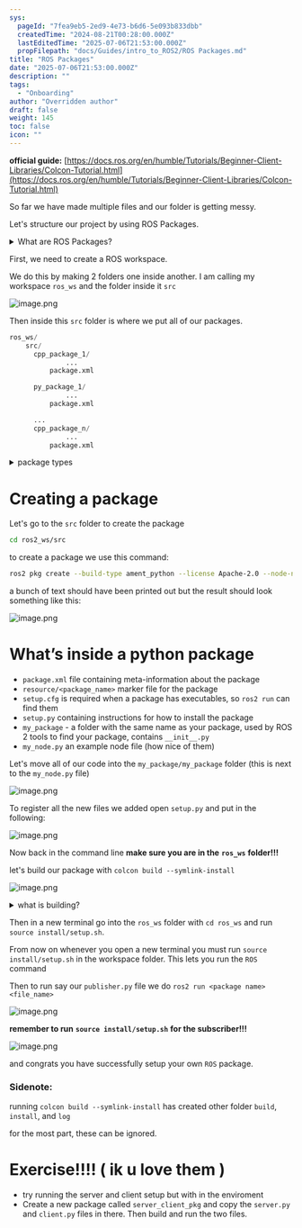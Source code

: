 ```yaml
---
sys:
  pageId: "7fea9eb5-2ed9-4e73-b6d6-5e093b833dbb"
  createdTime: "2024-08-21T00:28:00.000Z"
  lastEditedTime: "2025-07-06T21:53:00.000Z"
  propFilepath: "docs/Guides/intro_to_ROS2/ROS Packages.md"
title: "ROS Packages"
date: "2025-07-06T21:53:00.000Z"
description: ""
tags:
  - "Onboarding"
author: "Overridden author"
draft: false
weight: 145
toc: false
icon: ""
---
```


**official guide:** [https://docs.ros.org/en/humble/Tutorials/Beginner-Client-Libraries/Colcon-Tutorial.html](https://docs.ros.org/en/humble/Tutorials/Beginner-Client-Libraries/Colcon-Tutorial.html)

So far we have made multiple files and our folder is getting messy.

Let's structure our project by using ROS Packages.

<details>
      <summary>What are ROS Packages?</summary>
      ROS Packages are, as the name implies, packages of code that are highly sharable between ROS developers.
  </details>

First, we need to create a ROS workspace.

We do this by making 2 folders one inside another. I am calling my workspace `ros_ws` and the folder inside it `src`

![image.png](https://prod-files-secure.s3.us-west-2.amazonaws.com/d518164a-d88e-44d1-a4ee-3adb3bd8bce0/70706947-fd18-4537-a67b-e12946812d31/image.png?X-Amz-Algorithm=AWS4-HMAC-SHA256&X-Amz-Content-Sha256=UNSIGNED-PAYLOAD&X-Amz-Credential=ASIAZI2LB46662R3LNKF%2F20250814%2Fus-west-2%2Fs3%2Faws4_request&X-Amz-Date=20250814T081354Z&X-Amz-Expires=3600&X-Amz-Security-Token=IQoJb3JpZ2luX2VjEPj%2F%2F%2F%2F%2F%2F%2F%2F%2F%2FwEaCXVzLXdlc3QtMiJHMEUCIDcu%2FXgeg02KNpj2CdRAbcNuN6ofP51uGQIi4puOFUwwAiEA7Va0H7D1ovE2fA%2BtMHh3C5AILuJSJHzLlJBWHskjuXcq%2FwMIQRAAGgw2Mzc0MjMxODM4MDUiDJE91i7ZEyDgiXCsQSrcA4YOLhdz5a7rAcJwT89i%2F4xaJmMWChLGLeP7nI462LtNYkgTwAucUNUO%2Fkk8qQhHqmUqwTNhunG2yCj%2BCEyqBSxC0KqtNUgPbBqAkzQeYf0baYDhftW7q2Lv1PTjlEhSEaLq2fVP6xNGEjYK8AG9VOuVlQcYSCM5xwCkeugYRAAFQJBLs0UwHsPmqbwOo2Jibxc8OUTvT3xy%2FCpSXYx5GaSTQQn%2FQJqdkjW90aW7UMIx2s7hpH37e2GDrwcFAZ3pzTns%2FIWURy8NIjD%2F6LIlx%2FvlJe81xqLDSe%2FSdD9VHC2fYq0cxF8eO5U3lE5dIdnZ0myAiacAsChr5GNc%2BZg47Yi0wmFtaaJPq%2B9TnkiHGxFB0Qt7HYOBFPWtXpn1eL6l0YJvllH6oZABri%2BsM66840Ay%2BFG5aCQewPygcNdOOZ3MqvcakINgEQtkvdodoDyuGdNBAClvLVjLXHWAbhF4Plr5k6xCUfcdygm0Ffy%2Bg3YD%2B4tDAvrw9mLuUS%2B3D4xS13QUTag%2B2PMCriuvbGU7iT4Wy58WDXR1jL5tstRtIhGbqIGOnTywngL7ZHtu9FiAjAZSfrfOM6dfEb4VaV%2FRrdppcwnpemOvBxFvmOZolm4KXrYgS2Fp3QYI2ClZMIOv9sQGOqUBsuysPkdARNJt6H%2Fosa3f5hB5ihVUUqfmZn3JIFQKtivnZTAzzSCwILL%2FuAa4K7SBBHI%2BiMkTqtayMowadBnlOcEe0P19ZnfKCxQNhqV4MTPeCkhQIZKDE6uN4hhX%2B73oukjr6ZE82i%2BEXuNwP8uD1vMfDTBt%2F14Mt7%2FaUk09Xl8rk%2BbN260qW%2B2Z%2BN4XtliIaAW3q1e1STl%2BVV3gdye0lnlCyWoH&X-Amz-Signature=9239c69c66a179d76da507259a008c5ba6144856568b2052f07d9b9c9add1828&X-Amz-SignedHeaders=host&x-amz-checksum-mode=ENABLED&x-id=GetObject)

Then inside this `src` folder is where we put all of our packages.

```python
ros_ws/
    src/
      cpp_package_1/
		      ...
          package.xml

      py_package_1/
		      ...
          package.xml

      ...
      cpp_package_n/
		      ...
          package.xml

```

<details>

<summary>package types</summary>

packages can be either `C++` or python.

the intern file structure is different for each but for this guide we will stick to creating python packages

</details>

# Creating a package

Let's go to the `src` folder to create the package

```bash
cd ros2_ws/src
```

to create a package we use this command:

```bash
ros2 pkg create --build-type ament_python --license Apache-2.0 --node-name my_node my_package
```

a bunch of text should have been printed out but the result should look something like this:

![image.png](https://prod-files-secure.s3.us-west-2.amazonaws.com/d518164a-d88e-44d1-a4ee-3adb3bd8bce0/e6cf1e3f-8512-4a3e-b131-079f800bf3e8/image.png?X-Amz-Algorithm=AWS4-HMAC-SHA256&X-Amz-Content-Sha256=UNSIGNED-PAYLOAD&X-Amz-Credential=ASIAZI2LB46662R3LNKF%2F20250814%2Fus-west-2%2Fs3%2Faws4_request&X-Amz-Date=20250814T081354Z&X-Amz-Expires=3600&X-Amz-Security-Token=IQoJb3JpZ2luX2VjEPj%2F%2F%2F%2F%2F%2F%2F%2F%2F%2FwEaCXVzLXdlc3QtMiJHMEUCIDcu%2FXgeg02KNpj2CdRAbcNuN6ofP51uGQIi4puOFUwwAiEA7Va0H7D1ovE2fA%2BtMHh3C5AILuJSJHzLlJBWHskjuXcq%2FwMIQRAAGgw2Mzc0MjMxODM4MDUiDJE91i7ZEyDgiXCsQSrcA4YOLhdz5a7rAcJwT89i%2F4xaJmMWChLGLeP7nI462LtNYkgTwAucUNUO%2Fkk8qQhHqmUqwTNhunG2yCj%2BCEyqBSxC0KqtNUgPbBqAkzQeYf0baYDhftW7q2Lv1PTjlEhSEaLq2fVP6xNGEjYK8AG9VOuVlQcYSCM5xwCkeugYRAAFQJBLs0UwHsPmqbwOo2Jibxc8OUTvT3xy%2FCpSXYx5GaSTQQn%2FQJqdkjW90aW7UMIx2s7hpH37e2GDrwcFAZ3pzTns%2FIWURy8NIjD%2F6LIlx%2FvlJe81xqLDSe%2FSdD9VHC2fYq0cxF8eO5U3lE5dIdnZ0myAiacAsChr5GNc%2BZg47Yi0wmFtaaJPq%2B9TnkiHGxFB0Qt7HYOBFPWtXpn1eL6l0YJvllH6oZABri%2BsM66840Ay%2BFG5aCQewPygcNdOOZ3MqvcakINgEQtkvdodoDyuGdNBAClvLVjLXHWAbhF4Plr5k6xCUfcdygm0Ffy%2Bg3YD%2B4tDAvrw9mLuUS%2B3D4xS13QUTag%2B2PMCriuvbGU7iT4Wy58WDXR1jL5tstRtIhGbqIGOnTywngL7ZHtu9FiAjAZSfrfOM6dfEb4VaV%2FRrdppcwnpemOvBxFvmOZolm4KXrYgS2Fp3QYI2ClZMIOv9sQGOqUBsuysPkdARNJt6H%2Fosa3f5hB5ihVUUqfmZn3JIFQKtivnZTAzzSCwILL%2FuAa4K7SBBHI%2BiMkTqtayMowadBnlOcEe0P19ZnfKCxQNhqV4MTPeCkhQIZKDE6uN4hhX%2B73oukjr6ZE82i%2BEXuNwP8uD1vMfDTBt%2F14Mt7%2FaUk09Xl8rk%2BbN260qW%2B2Z%2BN4XtliIaAW3q1e1STl%2BVV3gdye0lnlCyWoH&X-Amz-Signature=60a200f42ed2dcaf5691219e9999d732e74a98a77a34c6dd759d1fae1ef314af&X-Amz-SignedHeaders=host&x-amz-checksum-mode=ENABLED&x-id=GetObject)

# What’s inside a python package

- `package.xml` file containing meta-information about the package
- `resource/<package_name>` marker file for the package
- `setup.cfg` is required when a package has executables, so `ros2 run` can find them
- `setup.py` containing instructions for how to install the package
- `my_package` - a folder with the same name as your package, used by ROS 2 tools to find your package, contains `__init__.py`
- `my_node.py` an example node file (how nice of them)

Let's move all of our code into the `my_package/my_package` folder (this is next to the `my_node.py` file)

![image.png](https://prod-files-secure.s3.us-west-2.amazonaws.com/d518164a-d88e-44d1-a4ee-3adb3bd8bce0/9ce58f11-0da9-4d3e-b86d-506a9685d378/image.png?X-Amz-Algorithm=AWS4-HMAC-SHA256&X-Amz-Content-Sha256=UNSIGNED-PAYLOAD&X-Amz-Credential=ASIAZI2LB46662R3LNKF%2F20250814%2Fus-west-2%2Fs3%2Faws4_request&X-Amz-Date=20250814T081355Z&X-Amz-Expires=3600&X-Amz-Security-Token=IQoJb3JpZ2luX2VjEPj%2F%2F%2F%2F%2F%2F%2F%2F%2F%2FwEaCXVzLXdlc3QtMiJHMEUCIDcu%2FXgeg02KNpj2CdRAbcNuN6ofP51uGQIi4puOFUwwAiEA7Va0H7D1ovE2fA%2BtMHh3C5AILuJSJHzLlJBWHskjuXcq%2FwMIQRAAGgw2Mzc0MjMxODM4MDUiDJE91i7ZEyDgiXCsQSrcA4YOLhdz5a7rAcJwT89i%2F4xaJmMWChLGLeP7nI462LtNYkgTwAucUNUO%2Fkk8qQhHqmUqwTNhunG2yCj%2BCEyqBSxC0KqtNUgPbBqAkzQeYf0baYDhftW7q2Lv1PTjlEhSEaLq2fVP6xNGEjYK8AG9VOuVlQcYSCM5xwCkeugYRAAFQJBLs0UwHsPmqbwOo2Jibxc8OUTvT3xy%2FCpSXYx5GaSTQQn%2FQJqdkjW90aW7UMIx2s7hpH37e2GDrwcFAZ3pzTns%2FIWURy8NIjD%2F6LIlx%2FvlJe81xqLDSe%2FSdD9VHC2fYq0cxF8eO5U3lE5dIdnZ0myAiacAsChr5GNc%2BZg47Yi0wmFtaaJPq%2B9TnkiHGxFB0Qt7HYOBFPWtXpn1eL6l0YJvllH6oZABri%2BsM66840Ay%2BFG5aCQewPygcNdOOZ3MqvcakINgEQtkvdodoDyuGdNBAClvLVjLXHWAbhF4Plr5k6xCUfcdygm0Ffy%2Bg3YD%2B4tDAvrw9mLuUS%2B3D4xS13QUTag%2B2PMCriuvbGU7iT4Wy58WDXR1jL5tstRtIhGbqIGOnTywngL7ZHtu9FiAjAZSfrfOM6dfEb4VaV%2FRrdppcwnpemOvBxFvmOZolm4KXrYgS2Fp3QYI2ClZMIOv9sQGOqUBsuysPkdARNJt6H%2Fosa3f5hB5ihVUUqfmZn3JIFQKtivnZTAzzSCwILL%2FuAa4K7SBBHI%2BiMkTqtayMowadBnlOcEe0P19ZnfKCxQNhqV4MTPeCkhQIZKDE6uN4hhX%2B73oukjr6ZE82i%2BEXuNwP8uD1vMfDTBt%2F14Mt7%2FaUk09Xl8rk%2BbN260qW%2B2Z%2BN4XtliIaAW3q1e1STl%2BVV3gdye0lnlCyWoH&X-Amz-Signature=a1fc989b5fb614720e0873f7783de727796039316d4c88319289c901d1d7a5ec&X-Amz-SignedHeaders=host&x-amz-checksum-mode=ENABLED&x-id=GetObject)

To register all the new files we added open `setup.py` and put in the following:

![image.png](https://prod-files-secure.s3.us-west-2.amazonaws.com/d518164a-d88e-44d1-a4ee-3adb3bd8bce0/1cd7c262-4cae-4496-9d75-c178537d24a2/image.png?X-Amz-Algorithm=AWS4-HMAC-SHA256&X-Amz-Content-Sha256=UNSIGNED-PAYLOAD&X-Amz-Credential=ASIAZI2LB46662R3LNKF%2F20250814%2Fus-west-2%2Fs3%2Faws4_request&X-Amz-Date=20250814T081354Z&X-Amz-Expires=3600&X-Amz-Security-Token=IQoJb3JpZ2luX2VjEPj%2F%2F%2F%2F%2F%2F%2F%2F%2F%2FwEaCXVzLXdlc3QtMiJHMEUCIDcu%2FXgeg02KNpj2CdRAbcNuN6ofP51uGQIi4puOFUwwAiEA7Va0H7D1ovE2fA%2BtMHh3C5AILuJSJHzLlJBWHskjuXcq%2FwMIQRAAGgw2Mzc0MjMxODM4MDUiDJE91i7ZEyDgiXCsQSrcA4YOLhdz5a7rAcJwT89i%2F4xaJmMWChLGLeP7nI462LtNYkgTwAucUNUO%2Fkk8qQhHqmUqwTNhunG2yCj%2BCEyqBSxC0KqtNUgPbBqAkzQeYf0baYDhftW7q2Lv1PTjlEhSEaLq2fVP6xNGEjYK8AG9VOuVlQcYSCM5xwCkeugYRAAFQJBLs0UwHsPmqbwOo2Jibxc8OUTvT3xy%2FCpSXYx5GaSTQQn%2FQJqdkjW90aW7UMIx2s7hpH37e2GDrwcFAZ3pzTns%2FIWURy8NIjD%2F6LIlx%2FvlJe81xqLDSe%2FSdD9VHC2fYq0cxF8eO5U3lE5dIdnZ0myAiacAsChr5GNc%2BZg47Yi0wmFtaaJPq%2B9TnkiHGxFB0Qt7HYOBFPWtXpn1eL6l0YJvllH6oZABri%2BsM66840Ay%2BFG5aCQewPygcNdOOZ3MqvcakINgEQtkvdodoDyuGdNBAClvLVjLXHWAbhF4Plr5k6xCUfcdygm0Ffy%2Bg3YD%2B4tDAvrw9mLuUS%2B3D4xS13QUTag%2B2PMCriuvbGU7iT4Wy58WDXR1jL5tstRtIhGbqIGOnTywngL7ZHtu9FiAjAZSfrfOM6dfEb4VaV%2FRrdppcwnpemOvBxFvmOZolm4KXrYgS2Fp3QYI2ClZMIOv9sQGOqUBsuysPkdARNJt6H%2Fosa3f5hB5ihVUUqfmZn3JIFQKtivnZTAzzSCwILL%2FuAa4K7SBBHI%2BiMkTqtayMowadBnlOcEe0P19ZnfKCxQNhqV4MTPeCkhQIZKDE6uN4hhX%2B73oukjr6ZE82i%2BEXuNwP8uD1vMfDTBt%2F14Mt7%2FaUk09Xl8rk%2BbN260qW%2B2Z%2BN4XtliIaAW3q1e1STl%2BVV3gdye0lnlCyWoH&X-Amz-Signature=e5ddf76107f7e583aaf63d2a415b1b7dd8450175e6de0281f12464c30956aa6c&X-Amz-SignedHeaders=host&x-amz-checksum-mode=ENABLED&x-id=GetObject)

Now back in the command line **make sure you are in the** **`ros_ws`** **folder!!!**

let's build our package with `colcon build --symlink-install`

![image.png](https://prod-files-secure.s3.us-west-2.amazonaws.com/d518164a-d88e-44d1-a4ee-3adb3bd8bce0/2f2a0d27-b173-48fd-b189-5f5c0ce65619/image.png?X-Amz-Algorithm=AWS4-HMAC-SHA256&X-Amz-Content-Sha256=UNSIGNED-PAYLOAD&X-Amz-Credential=ASIAZI2LB46662R3LNKF%2F20250814%2Fus-west-2%2Fs3%2Faws4_request&X-Amz-Date=20250814T081355Z&X-Amz-Expires=3600&X-Amz-Security-Token=IQoJb3JpZ2luX2VjEPj%2F%2F%2F%2F%2F%2F%2F%2F%2F%2FwEaCXVzLXdlc3QtMiJHMEUCIDcu%2FXgeg02KNpj2CdRAbcNuN6ofP51uGQIi4puOFUwwAiEA7Va0H7D1ovE2fA%2BtMHh3C5AILuJSJHzLlJBWHskjuXcq%2FwMIQRAAGgw2Mzc0MjMxODM4MDUiDJE91i7ZEyDgiXCsQSrcA4YOLhdz5a7rAcJwT89i%2F4xaJmMWChLGLeP7nI462LtNYkgTwAucUNUO%2Fkk8qQhHqmUqwTNhunG2yCj%2BCEyqBSxC0KqtNUgPbBqAkzQeYf0baYDhftW7q2Lv1PTjlEhSEaLq2fVP6xNGEjYK8AG9VOuVlQcYSCM5xwCkeugYRAAFQJBLs0UwHsPmqbwOo2Jibxc8OUTvT3xy%2FCpSXYx5GaSTQQn%2FQJqdkjW90aW7UMIx2s7hpH37e2GDrwcFAZ3pzTns%2FIWURy8NIjD%2F6LIlx%2FvlJe81xqLDSe%2FSdD9VHC2fYq0cxF8eO5U3lE5dIdnZ0myAiacAsChr5GNc%2BZg47Yi0wmFtaaJPq%2B9TnkiHGxFB0Qt7HYOBFPWtXpn1eL6l0YJvllH6oZABri%2BsM66840Ay%2BFG5aCQewPygcNdOOZ3MqvcakINgEQtkvdodoDyuGdNBAClvLVjLXHWAbhF4Plr5k6xCUfcdygm0Ffy%2Bg3YD%2B4tDAvrw9mLuUS%2B3D4xS13QUTag%2B2PMCriuvbGU7iT4Wy58WDXR1jL5tstRtIhGbqIGOnTywngL7ZHtu9FiAjAZSfrfOM6dfEb4VaV%2FRrdppcwnpemOvBxFvmOZolm4KXrYgS2Fp3QYI2ClZMIOv9sQGOqUBsuysPkdARNJt6H%2Fosa3f5hB5ihVUUqfmZn3JIFQKtivnZTAzzSCwILL%2FuAa4K7SBBHI%2BiMkTqtayMowadBnlOcEe0P19ZnfKCxQNhqV4MTPeCkhQIZKDE6uN4hhX%2B73oukjr6ZE82i%2BEXuNwP8uD1vMfDTBt%2F14Mt7%2FaUk09Xl8rk%2BbN260qW%2B2Z%2BN4XtliIaAW3q1e1STl%2BVV3gdye0lnlCyWoH&X-Amz-Signature=dd0f683c293493d818a156033d2e26d9c2b7a2f83ebd60e999ddd956a77162db&X-Amz-SignedHeaders=host&x-amz-checksum-mode=ENABLED&x-id=GetObject)

<details>

<summary>what is building?</summary>

if you are a CS major at Rose-Hulman you will learn the answer to this in CSSE132

but TLDR; is it combines all the code files into one program that can be run easily 

</details>

Then in a new terminal go into the `ros_ws` folder with `cd ros_ws` and run `source install/setup.sh`. 

From now on whenever you open a new terminal you must run `source install/setup.sh` in the workspace folder. This lets you run the `ROS` command

Then to run say our `publisher.py` file we do `ros2 run <package name> <file_name>`

![image.png](https://prod-files-secure.s3.us-west-2.amazonaws.com/d518164a-d88e-44d1-a4ee-3adb3bd8bce0/4f4b1219-3a44-4632-aa0a-ce3471699f59/image.png?X-Amz-Algorithm=AWS4-HMAC-SHA256&X-Amz-Content-Sha256=UNSIGNED-PAYLOAD&X-Amz-Credential=ASIAZI2LB46662R3LNKF%2F20250814%2Fus-west-2%2Fs3%2Faws4_request&X-Amz-Date=20250814T081355Z&X-Amz-Expires=3600&X-Amz-Security-Token=IQoJb3JpZ2luX2VjEPj%2F%2F%2F%2F%2F%2F%2F%2F%2F%2FwEaCXVzLXdlc3QtMiJHMEUCIDcu%2FXgeg02KNpj2CdRAbcNuN6ofP51uGQIi4puOFUwwAiEA7Va0H7D1ovE2fA%2BtMHh3C5AILuJSJHzLlJBWHskjuXcq%2FwMIQRAAGgw2Mzc0MjMxODM4MDUiDJE91i7ZEyDgiXCsQSrcA4YOLhdz5a7rAcJwT89i%2F4xaJmMWChLGLeP7nI462LtNYkgTwAucUNUO%2Fkk8qQhHqmUqwTNhunG2yCj%2BCEyqBSxC0KqtNUgPbBqAkzQeYf0baYDhftW7q2Lv1PTjlEhSEaLq2fVP6xNGEjYK8AG9VOuVlQcYSCM5xwCkeugYRAAFQJBLs0UwHsPmqbwOo2Jibxc8OUTvT3xy%2FCpSXYx5GaSTQQn%2FQJqdkjW90aW7UMIx2s7hpH37e2GDrwcFAZ3pzTns%2FIWURy8NIjD%2F6LIlx%2FvlJe81xqLDSe%2FSdD9VHC2fYq0cxF8eO5U3lE5dIdnZ0myAiacAsChr5GNc%2BZg47Yi0wmFtaaJPq%2B9TnkiHGxFB0Qt7HYOBFPWtXpn1eL6l0YJvllH6oZABri%2BsM66840Ay%2BFG5aCQewPygcNdOOZ3MqvcakINgEQtkvdodoDyuGdNBAClvLVjLXHWAbhF4Plr5k6xCUfcdygm0Ffy%2Bg3YD%2B4tDAvrw9mLuUS%2B3D4xS13QUTag%2B2PMCriuvbGU7iT4Wy58WDXR1jL5tstRtIhGbqIGOnTywngL7ZHtu9FiAjAZSfrfOM6dfEb4VaV%2FRrdppcwnpemOvBxFvmOZolm4KXrYgS2Fp3QYI2ClZMIOv9sQGOqUBsuysPkdARNJt6H%2Fosa3f5hB5ihVUUqfmZn3JIFQKtivnZTAzzSCwILL%2FuAa4K7SBBHI%2BiMkTqtayMowadBnlOcEe0P19ZnfKCxQNhqV4MTPeCkhQIZKDE6uN4hhX%2B73oukjr6ZE82i%2BEXuNwP8uD1vMfDTBt%2F14Mt7%2FaUk09Xl8rk%2BbN260qW%2B2Z%2BN4XtliIaAW3q1e1STl%2BVV3gdye0lnlCyWoH&X-Amz-Signature=bc47c2efd011a999d65ba49a9fb8f583701900cb96364b3b46ae15a491b6eea7&X-Amz-SignedHeaders=host&x-amz-checksum-mode=ENABLED&x-id=GetObject)

**remember to run** **`source install/setup.sh`** **for the subscriber!!!**

![image.png](https://prod-files-secure.s3.us-west-2.amazonaws.com/d518164a-d88e-44d1-a4ee-3adb3bd8bce0/02121119-dad4-49ec-8356-c956108b4243/image.png?X-Amz-Algorithm=AWS4-HMAC-SHA256&X-Amz-Content-Sha256=UNSIGNED-PAYLOAD&X-Amz-Credential=ASIAZI2LB46662R3LNKF%2F20250814%2Fus-west-2%2Fs3%2Faws4_request&X-Amz-Date=20250814T081355Z&X-Amz-Expires=3600&X-Amz-Security-Token=IQoJb3JpZ2luX2VjEPj%2F%2F%2F%2F%2F%2F%2F%2F%2F%2FwEaCXVzLXdlc3QtMiJHMEUCIDcu%2FXgeg02KNpj2CdRAbcNuN6ofP51uGQIi4puOFUwwAiEA7Va0H7D1ovE2fA%2BtMHh3C5AILuJSJHzLlJBWHskjuXcq%2FwMIQRAAGgw2Mzc0MjMxODM4MDUiDJE91i7ZEyDgiXCsQSrcA4YOLhdz5a7rAcJwT89i%2F4xaJmMWChLGLeP7nI462LtNYkgTwAucUNUO%2Fkk8qQhHqmUqwTNhunG2yCj%2BCEyqBSxC0KqtNUgPbBqAkzQeYf0baYDhftW7q2Lv1PTjlEhSEaLq2fVP6xNGEjYK8AG9VOuVlQcYSCM5xwCkeugYRAAFQJBLs0UwHsPmqbwOo2Jibxc8OUTvT3xy%2FCpSXYx5GaSTQQn%2FQJqdkjW90aW7UMIx2s7hpH37e2GDrwcFAZ3pzTns%2FIWURy8NIjD%2F6LIlx%2FvlJe81xqLDSe%2FSdD9VHC2fYq0cxF8eO5U3lE5dIdnZ0myAiacAsChr5GNc%2BZg47Yi0wmFtaaJPq%2B9TnkiHGxFB0Qt7HYOBFPWtXpn1eL6l0YJvllH6oZABri%2BsM66840Ay%2BFG5aCQewPygcNdOOZ3MqvcakINgEQtkvdodoDyuGdNBAClvLVjLXHWAbhF4Plr5k6xCUfcdygm0Ffy%2Bg3YD%2B4tDAvrw9mLuUS%2B3D4xS13QUTag%2B2PMCriuvbGU7iT4Wy58WDXR1jL5tstRtIhGbqIGOnTywngL7ZHtu9FiAjAZSfrfOM6dfEb4VaV%2FRrdppcwnpemOvBxFvmOZolm4KXrYgS2Fp3QYI2ClZMIOv9sQGOqUBsuysPkdARNJt6H%2Fosa3f5hB5ihVUUqfmZn3JIFQKtivnZTAzzSCwILL%2FuAa4K7SBBHI%2BiMkTqtayMowadBnlOcEe0P19ZnfKCxQNhqV4MTPeCkhQIZKDE6uN4hhX%2B73oukjr6ZE82i%2BEXuNwP8uD1vMfDTBt%2F14Mt7%2FaUk09Xl8rk%2BbN260qW%2B2Z%2BN4XtliIaAW3q1e1STl%2BVV3gdye0lnlCyWoH&X-Amz-Signature=0a954ce655b68c147175dcc280d2a2b79034e2b825dc9cdb26e5f98f32a8ccac&X-Amz-SignedHeaders=host&x-amz-checksum-mode=ENABLED&x-id=GetObject)

and congrats you have successfully setup your own `ROS` package.

### Sidenote:

running `colcon build --symlink-install` has created other folder `build`, `install`, and `log`

for the most part, these can be ignored.

# Exercise!!!! ( ik u love them )

- try running the server and client setup but with in the enviroment
- Create a new package called `server_client_pkg` and copy the `server.py` and `client.py` files in there. Then build and run the two files.

